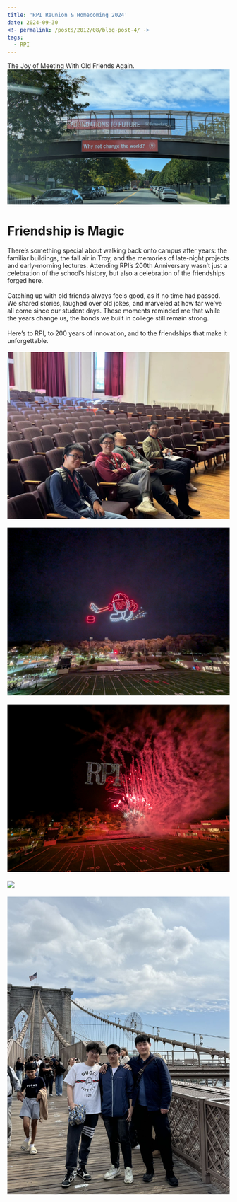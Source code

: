 ```yaml
---
title: 'RPI Reunion & Homecoming 2024'
date: 2024-09-30
<!- permalink: /posts/2012/08/blog-post-4/ ->
tags:
  - RPI
---
```

The Joy of Meeting With Old Friends Again.
<br/><img src='/images/2024/PXL_20240928_140729306.jpg'>

Friendship is Magic
======

There’s something special about walking back onto campus after years: the familiar buildings, the fall air in Troy, and the memories of late-night projects and early-morning lectures. Attending RPI’s 200th Anniversary wasn’t just a celebration of the school’s history, but also a celebration of the friendships forged here.
<br>
<br>
Catching up with old friends always feels good, as if no time had passed. We shared stories, laughed over old jokes, and marveled at how far we’ve all come since our student days. These moments reminded me that while the years change us, the bonds we built in college still remain strong.
<br>
<br>
Here’s to RPI, to 200 years of innovation, and to the friendships that make it unforgettable.
<br>
<br>
<img src='/images/2024/mmexport1727543491649.jpg'>
<br>
<br>
<img src='/images/2024/PXL_20240928_001616027.jpg'>
<br>
<br>
<img src='/images/2024/PXL_20240928_002028962.jpg'>
<br>
<br>
<img src='/images/2024/mmexport1727585270813.jpg'>
<br>
<br>
<img src='/images/2024/mmexport1728094580500.jpg'>
<br>
<br>